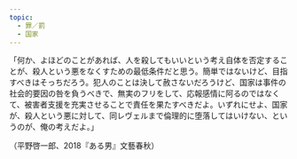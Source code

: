 ```yaml
---
topic:
  - 罪／罰
  - 国家
---
```

「何か、よほどのことがあれば、人を殺してもいいという考え自体を否定することが、殺人という悪をなくすための最低条件だと思う。簡単ではないけど、目指すべきはそっちだろう。犯人のことは決して赦さないだろうけど、国家は事件の社会的要因の咎を負うべきで、無実のフリをして、応報感情に阿るのではなくて、被害者支援を充実させることで責任を果たすべきだよ。いずれにせよ、国家が、殺人という悪に対して、同レヴェルまで倫理的に堕落してはいけない、というのが、俺の考えだよ。」

（平野啓一郎、2018『ある男』文藝春秋）